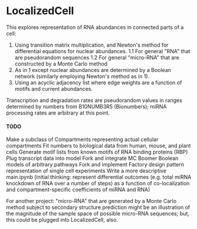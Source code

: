 # LocalizedCell
This explores representation of RNA  abundances in connected parts of a cell:
1. Using transition matrix multiplication, and Newton's method for differential equations for nuclear abundances.
    1.1  For general "RNA" that are pseudorandom sequences
    1.2  For general "micro-RNA" that are constructed by a Monte Carlo method
3. As in 1 except nuclear abundances are determined by a Boolean network (similarly employing Newton's method as in 1).
4. Using an acyclic adjacency list where edge weights are a function of motifs and current abundances.

Transcription and degradation rates are pseudorandom values in ranges determined by numbers from B10NUMB3R5 (Bionumbers); miRNA processing rates are arbitrary at this point.

#### TODO
Make a subclass of Compartments representing actual cellular compartments
Fit numbers to biological data from human, mouse, and plant cells
Generate motif lists from known motifs of RNA binding proteins (RBP)
Plug transcript data into model
Fork and integrate MC Boomer Boolean models of arbitrary pathways
Fork and implement Factory design pattern representation of single cell experiments
Write a more descriptive main.ipynb (initial thinking: represent differential outcomes (e.g. total miRNA knockdown of RNA over a number of steps) as a function of co-localization and compartment-specific coefficients of miRNA and RNA)

For another project: "micro-RNA" that are generated by a Monte Carlo method subject to secondary structure prediction
  might be an illustration of the magnitude of the sample space of possible micro-RNA sequences; but, this could be plugged into LocalizedCell, also.
